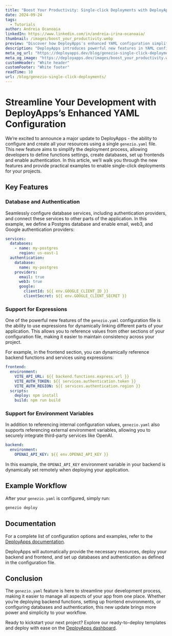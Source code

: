 ```yaml
---
title: "Boost Your Productivity: Single-click Deployments with DeployApps’s Enhanced YAML"
date: 2024-09-24
tags:
  - Tutorials
author: Andreia Ocanoaia
linkedIn: https://www.linkedin.com/in/andreia-irina-ocanoaia/
thumbnail: /images/boost_your_productivity.webp
preview: "Discover how DeployApps's enhanced YAML configuration simplifies deployments with dynamic expressions and one-click resource creation."
description: "DeployApps introduces powerful new features in YAML configuration, allowing developers to streamline their workflow with single-click deployments and dynamic resource management."
meta_og_url: "https://deployapps.dev/blog/genezio-single-click-deployments/"
meta_og_image: "https://deployapps.dev/images/boost_your_productivity.webp"
customHeader: "White header"
customFooter: "White footer"
readTime: 10
url: /blog/genezio-single-click-deployments/
---
```


# Streamline Your Development with DeployApps’s Enhanced YAML Configuration

We’re excited to announce a major update to DeployApps - the ability to configure and create all your resources using a single `genezio.yaml` file. This new feature aims to simplify the deployment process, allowing developers to define functions settings, create databases, set up frontends and enable authentication. In this article, we’ll walk you through the new features and provide practical examples to enable single-click deployments for your projects.

## Key Features

### Database and Authentication

Seamlessly configure database services, including authentication providers, and connect these services to other parts of the application. In this example, we define a Postgres database and enable email, web3, and Google authentication providers:

```yaml
services:
  databases:
    - name: my-postgres
      region: us-east-1
  authentication:
    database:
      name: my-postgres
    providers:
      email: true
      web3: true
      google:
        clientId: ${{ env.GOOGLE_CLIENT_ID }}
        clientSecret: ${{ env.GOOGLE_CLIENT_SECRET }}
```

### Support for Expressions

One of the powerful new features of the `genezio.yaml` configuration file is the ability to use expressions for dynamically linking different parts of your application. This allows you to reference values from other sections of your configuration file, making it easier to maintain consistency across your project.

For example, in the frontend section, you can dynamically reference backend functions and services using expressions:

```yaml
frontend:
  environment:
    VITE_API_URL: ${{ backend.functions.express.url }}
    VITE_AUTH_TOKEN: ${{ services.authentication.token }}
    VITE_AUTH_REGION: ${{ services.authentication.region }}
  scripts:
    deploy: npm install
    build: npm run build
```

### Support for Environment Variables

In addition to referencing internal configuration values, `genezio.yaml` also supports referencing external environment variables, allowing you to securely integrate third-party services like OpenAI.

```yaml
backend:
  environment:
    OPENAI_API_KEY: ${{ env.OPENAI_API_KEY }}
```

In this example, the `OPENAI_API_KEY` environment variable in your backend is dynamically set remotely when deploying your application.

## Example Workflow

After your `genezio.yaml` is configured, simply run:

```bash
genezio deploy
```

## Documentation

For a complete list of configuration options and examples, refer to the [DeployApps documentation](https://genezio.com/docs/project-structure/genezio-configuration-file/).

DeployApps will automatically provide the necessary resources, deploy your backend and frontend, and set up databases and authentication as defined in the configuration file.

## Conclusion

The `genezio.yaml` feature is here to streamline your development process, making it easier to manage all aspects of your app from one place. Whether you’re deploying backend functions, setting up frontend environments, or configuring databases and authentication, this new update brings more power and simplicity to your workflow.

Ready to kickstart your next project? Explore our ready-to-deploy templates and deploy with ease on the [DeployApps dashboard](https://app.genez.io/new-project/).
